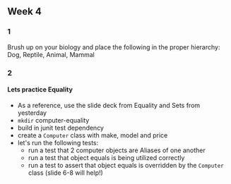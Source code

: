 ## Week 4


### 1

Brush up on your biology and place the following in the proper hierarchy: Dog, Reptile, Animal, Mammal

### 2

#### Lets practice Equality 

- As a reference, use the slide deck from Equality and Sets from yesterday
- `mkdir` computer-equality 
- build in junit test dependency
- create a `Computer` class with make, model and price
- let's run the following tests:
  - run a test that 2 computer objects are Aliases of one another
  - run a test that object equals is being utilized correctly
  - run a test to assert that object equals is overridden by the `Computer` class (slide 6-8 will help!)
